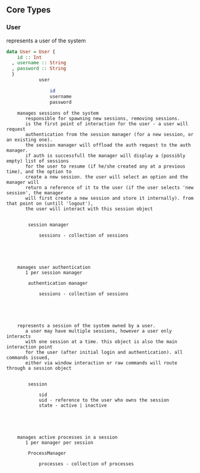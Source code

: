 ## Core Types

### User
represents a user of the system
```hs
data User = User {
    id :: Int
  , username :: String
  , password :: String
  }
            user

                id
                username
                password
```




        manages sessions of the system
           responsible for spawning new sessions, removing sessions.
           is the first point of interaction for the user - a user will request
           authentication from the session manager (for a new session, or an existing one).
           the session manager will offload the auth request to the auth manager.
           if auth is successfull the manager will display a (possibly empty) list of sessions
           for the user to resume (if he/she created any at a previous time), and the option to
           create a new session. the user will select an option and the manager will
           return a reference of it to the user (if the user selects 'new session', the manager
           will first create a new session and store it internally). from that point on (untill 'logout'),
           the user will interact with this session object


            session manager

                sessions - collection of sessions





        manages user authentication
           1 per session manager

            authentication manager

                sessions - collection of sessions





        represents a session of the system owned by a user.
           a user may have multiple sessions, however a user only interacts
           with one session at a time. this object is also the main interaction point
           for the user (after initial login and authentication). all commands issued,
           either via window interaction or raw commands will route through a session object


            session

                sid
                uid - reference to the user who owns the session
                state - active | inactive





        manages active processes in a session
           1 per manager per session

            ProcessManager

                processes - collection of processes



